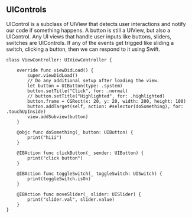 ## UIControls

UIControl is a subclass of UIView that detects user interactions and notify our code if something happens. A button is still a UIView, but also a UIControl. Any UI views that handle user inputs like buttons, sliders, switches are UIControls. If any of the events get trigged like sliding a switch, clicking a button, then we can respond to it using Swift.

```
class ViewController: UIViewController {

    override func viewDidLoad() {
        super.viewDidLoad()
        // Do any additional setup after loading the view.
        let button = UIButton(type: .system)
        button.setTitle("Click", for: .normal)
        // button.setTitle("Highlighted", for: .highlighted)
        button.frame = CGRect(x: 20, y: 20, width: 200, height: 100)
        button.addTarget(self, action: #selector(doSomething), for: .touchUpInside)
        view.addSubview(button)
    }
    
    @objc func doSomething(_ button: UIButton) {
        print("hiii")
    }

    @IBAction func clickButton(_ sender: UIButton) {
        print("click button")
    }
    
    @IBAction func toggleSwitch(_ toggleSwitch: UISwitch) {
        print(toggleSwitch.isOn)
    }
    
    @IBAction func moveSlider(_ slider: UISlider) {
        print("slider.val", slider.value)
    }
}
```
